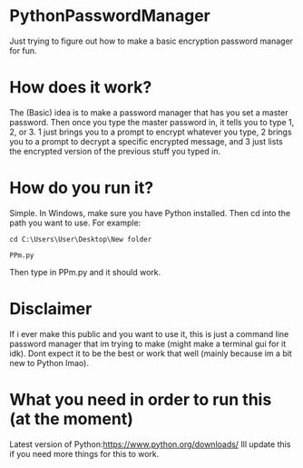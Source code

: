 # PythonPasswordManager
Just trying to figure out how to make a basic encryption password manager for fun.
# How does it work?
The (Basic) idea is to make a password manager that has you set a master password. Then once you type the master password in, it tells you to type 1, 2, or 3. 1 just brings you to a prompt to encrypt whatever you type, 2 brings you to a prompt to decrypt a specific encrypted message, and 3 just lists the encrypted version of the previous stuff you typed in.
# How do you run it?
Simple. In Windows, make sure you have Python installed. Then cd into the path you want to use. For example:

``cd C:\Users\User\Desktop\New folder``

``PPm.py``

Then type in PPm.py and it should work.

# Disclaimer 
If i ever make this public and you want to use it, this is just a command line password manager that im trying to make (might make a terminal gui for it idk). Dont expect it to be the best or work that well (mainly because im a bit new to Python lmao).

# What you need in order to run this (at the moment)
Latest version of Python:https://www.python.org/downloads/
Ill update this if you need more things for this to work.
